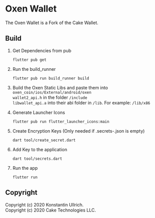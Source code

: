 # Oxen Wallet

The Oxen Wallet is a Fork of the Cake Wallet.

## Build

1. Get Dependencies from pub
    ```shell script
    flutter pub get
    ```

2. Run the build_runner
    ```shell script
    flutter pub run build_runner build
    ```

3. Build the Oxen Static Libs and paste them into `oxen_coin/ios/External/android/oxen`\
    `wallet2_api.h` in the folder `/include`\
    `libwallet_api.a` into their abi folder in `/lib`. For example: `/lib/x86`

4. Generate Launcher Icons
    ```shell script
    flutter pub run flutter_launcher_icons:main
    ```

5. Create Encryption Keys (Only needed if .secrets-<env>.json is empty)
    ```shell script
    dart tool/create_secret.dart
    ```

6. Add Key to the application
    ```shell script
    dart tool/secrets.dart
    ```

7. Run the app
    ```shell script
    flutter run
    ```

## Copyright
Copyright (c) 2020 Konstantin Ullrich.\
Copyright (c) 2020 Cake Technologies LLC.
